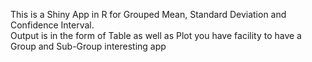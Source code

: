 This is a Shiny App in R for Grouped Mean, Standard Deviation and Confidence Interval.  
Output is in the form of Table as well as Plot
you have facility to have a Group and Sub-Group
interesting app
